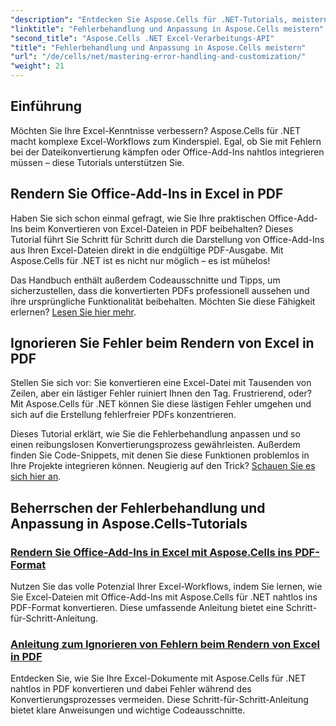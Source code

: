 ```yaml
---
"description": "Entdecken Sie Aspose.Cells für .NET-Tutorials, meistern Sie die Fehlerbehandlung, passen Sie Excel-Workflows an und konvertieren Sie Office-Add-Ins mit nahtlosen Anleitungen in PDF."
"linktitle": "Fehlerbehandlung und Anpassung in Aspose.Cells meistern"
"second_title": "Aspose.Cells .NET Excel-Verarbeitungs-API"
"title": "Fehlerbehandlung und Anpassung in Aspose.Cells meistern"
"url": "/de/cells/net/mastering-error-handling-and-customization/"
"weight": 21
---
```


## Einführung

Möchten Sie Ihre Excel-Kenntnisse verbessern? Aspose.Cells für .NET macht komplexe Excel-Workflows zum Kinderspiel. Egal, ob Sie mit Fehlern bei der Dateikonvertierung kämpfen oder Office-Add-Ins nahtlos integrieren müssen – diese Tutorials unterstützen Sie.  

## Rendern Sie Office-Add-Ins in Excel in PDF  

Haben Sie sich schon einmal gefragt, wie Sie Ihre praktischen Office-Add-Ins beim Konvertieren von Excel-Dateien in PDF beibehalten? Dieses Tutorial führt Sie Schritt für Schritt durch die Darstellung von Office-Add-Ins aus Ihren Excel-Dateien direkt in die endgültige PDF-Ausgabe. Mit Aspose.Cells für .NET ist es nicht nur möglich – es ist mühelos!  

Das Handbuch enthält außerdem Codeausschnitte und Tipps, um sicherzustellen, dass die konvertierten PDFs professionell aussehen und ihre ursprüngliche Funktionalität beibehalten. Möchten Sie diese Fähigkeit erlernen? [Lesen Sie hier mehr](./render-office-add-ins-in-excel-to-pdf-format/).  

## Ignorieren Sie Fehler beim Rendern von Excel in PDF  

Stellen Sie sich vor: Sie konvertieren eine Excel-Datei mit Tausenden von Zeilen, aber ein lästiger Fehler ruiniert Ihnen den Tag. Frustrierend, oder? Mit Aspose.Cells für .NET können Sie diese lästigen Fehler umgehen und sich auf die Erstellung fehlerfreier PDFs konzentrieren.  

Dieses Tutorial erklärt, wie Sie die Fehlerbehandlung anpassen und so einen reibungslosen Konvertierungsprozess gewährleisten. Außerdem finden Sie Code-Snippets, mit denen Sie diese Funktionen problemlos in Ihre Projekte integrieren können. Neugierig auf den Trick? [Schauen Sie es sich hier an](./guide-ignore-errors-in-excel/).  

## Beherrschen der Fehlerbehandlung und Anpassung in Aspose.Cells-Tutorials
### [Rendern Sie Office-Add-Ins in Excel mit Aspose.Cells ins PDF-Format](./render-office-add-ins-in-excel-to-pdf-format/)
Nutzen Sie das volle Potenzial Ihrer Excel-Workflows, indem Sie lernen, wie Sie Excel-Dateien mit Office-Add-Ins mit Aspose.Cells für .NET nahtlos ins PDF-Format konvertieren. Diese umfassende Anleitung bietet eine Schritt-für-Schritt-Anleitung.
### [Anleitung zum Ignorieren von Fehlern beim Rendern von Excel in PDF](./guide-ignore-errors-in-excel/)
Entdecken Sie, wie Sie Ihre Excel-Dokumente mit Aspose.Cells für .NET nahtlos in PDF konvertieren und dabei Fehler während des Konvertierungsprozesses vermeiden. Diese Schritt-für-Schritt-Anleitung bietet klare Anweisungen und wichtige Codeausschnitte.